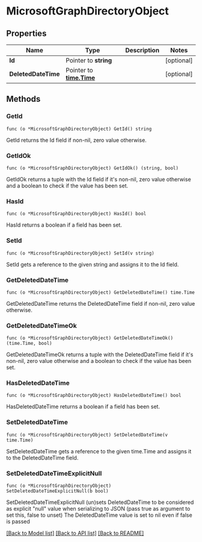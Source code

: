 # MicrosoftGraphDirectoryObject

## Properties

Name | Type | Description | Notes
------------ | ------------- | ------------- | -------------
**Id** | Pointer to **string** |  | [optional] 
**DeletedDateTime** | Pointer to [**time.Time**](time.Time.md) |  | [optional] 

## Methods

### GetId

`func (o *MicrosoftGraphDirectoryObject) GetId() string`

GetId returns the Id field if non-nil, zero value otherwise.

### GetIdOk

`func (o *MicrosoftGraphDirectoryObject) GetIdOk() (string, bool)`

GetIdOk returns a tuple with the Id field if it's non-nil, zero value otherwise
and a boolean to check if the value has been set.

### HasId

`func (o *MicrosoftGraphDirectoryObject) HasId() bool`

HasId returns a boolean if a field has been set.

### SetId

`func (o *MicrosoftGraphDirectoryObject) SetId(v string)`

SetId gets a reference to the given string and assigns it to the Id field.

### GetDeletedDateTime

`func (o *MicrosoftGraphDirectoryObject) GetDeletedDateTime() time.Time`

GetDeletedDateTime returns the DeletedDateTime field if non-nil, zero value otherwise.

### GetDeletedDateTimeOk

`func (o *MicrosoftGraphDirectoryObject) GetDeletedDateTimeOk() (time.Time, bool)`

GetDeletedDateTimeOk returns a tuple with the DeletedDateTime field if it's non-nil, zero value otherwise
and a boolean to check if the value has been set.

### HasDeletedDateTime

`func (o *MicrosoftGraphDirectoryObject) HasDeletedDateTime() bool`

HasDeletedDateTime returns a boolean if a field has been set.

### SetDeletedDateTime

`func (o *MicrosoftGraphDirectoryObject) SetDeletedDateTime(v time.Time)`

SetDeletedDateTime gets a reference to the given time.Time and assigns it to the DeletedDateTime field.

### SetDeletedDateTimeExplicitNull

`func (o *MicrosoftGraphDirectoryObject) SetDeletedDateTimeExplicitNull(b bool)`

SetDeletedDateTimeExplicitNull (un)sets DeletedDateTime to be considered as explicit "null" value
when serializing to JSON (pass true as argument to set this, false to unset)
The DeletedDateTime value is set to nil even if false is passed

[[Back to Model list]](../README.md#documentation-for-models) [[Back to API list]](../README.md#documentation-for-api-endpoints) [[Back to README]](../README.md)


